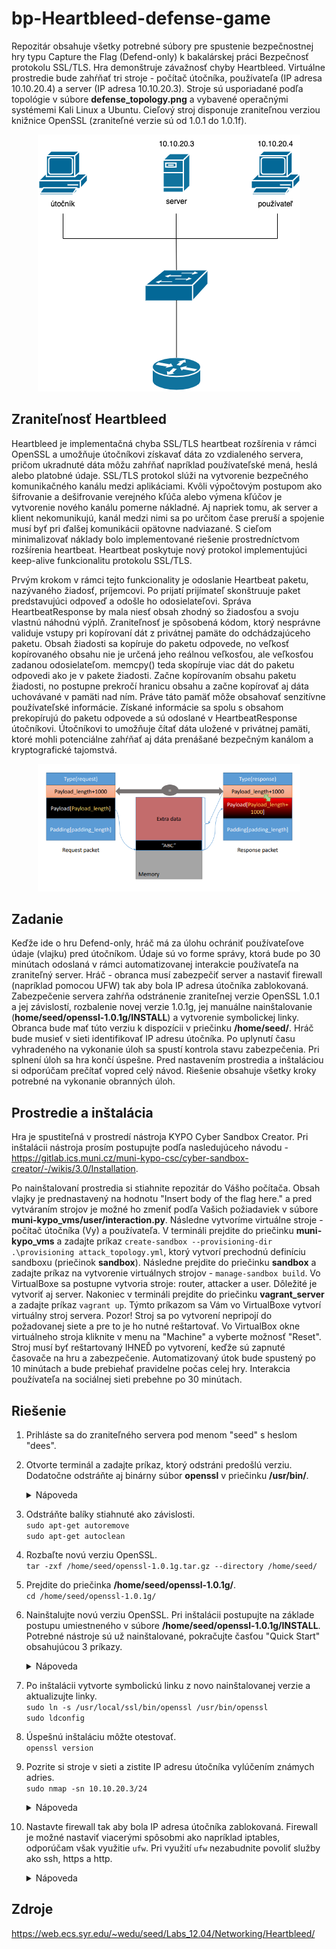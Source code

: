 # bp-Heartbleed-defense-game
Repozitár obsahuje všetky potrebné súbory pre spustenie bezpečnostnej hry typu Capture the Flag (Defend-only) k bakalárskej práci Bezpečnosť protokolu SSL/TLS. Hra demonštruje závažnosť chyby Heartbleed. Virtuálne prostredie bude zahŕňať tri stroje - počítač útočníka, používateľa (IP adresa 10.10.20.4) a server (IP adresa 10.10.20.3). Stroje sú usporiadané podľa topológie v súbore **defense_topology.png** a vybavené operačnými systémemi Kali Linux a Ubuntu. Cieľový stroj disponuje zraniteľnou verziou knižnice OpenSSL (zraniteľné verzie sú od 1.0.1 do 1.0.1f).

<p align="center">
  <img src="https://github.com/dorota-fiit/bp-Heartbleed-defense-game/blob/main/defense_topology.png" width="420px">
</p>

## Zraniteľnosť Heartbleed 
Heartbleed je implementačná chyba SSL/TLS heartbeat rozšírenia v rámci OpenSSL a umožňuje útočníkovi získavať dáta zo vzdialeného servera, pričom ukradnuté dáta môžu zahŕňať napríklad používateľské mená, heslá alebo platobné údaje. SSL/TLS protokol slúži na vytvorenie bezpečného komunikačného kanálu medzi aplikáciami. Kvôli výpočtovým postupom ako šifrovanie a dešifrovanie verejného kľúča alebo výmena kľúčov je vytvorenie nového kanálu pomerne nákladné. Aj napriek tomu, ak server a klient nekomunikujú, kanál medzi nimi sa po určitom čase preruší a spojenie musí byť pri ďalšej komunikácii opätovne nadviazané. S cieľom minimalizovať náklady bolo implementované riešenie prostredníctvom rozšírenia heartbeat.  Heartbeat poskytuje nový protokol implementujúci keep-alive funkcionalitu protokolu SSL/TLS.

Prvým krokom v rámci tejto funkcionality je odoslanie Heartbeat paketu, nazývaného žiadosť, príjemcovi. Po prijatí prijímateľ skonštruuje paket predstavujúci odpoveď a odošle ho odosielateľovi. Správa HeartbeatResponse by mala niesť obsah zhodný so žiadosťou a svoju vlastnú náhodnú výplň. Zraniteľnosť je spôsobená kódom, ktorý nesprávne validuje vstupy pri kopírovaní dát z privátnej pamäte do odchádzajúceho paketu. Obsah žiadosti sa kopíruje do paketu odpovede, no veľkosť kopírovaného obsahu nie je určená jeho reálnou veľkosťou, ale veľkosťou zadanou odosielateľom. memcpy() teda skopíruje viac dát do paketu odpovedi ako je v pakete žiadosti. Začne kopírovaním obsahu paketu žiadosti, no postupne prekročí hranicu obsahu a začne kopírovať aj dáta uchovávané v pamäti nad ním. Práve táto pamäť môže obsahovať senzitívne používateľské informácie. Získané informácie sa spolu s obsahom prekopírujú do paketu odpovede a sú odoslané v HeartbeatResponse útočníkovi. Útočníkovi to umožňuje čítať dáta uložené v privátnej pamäti, ktoré mohli potenciálne zahŕňať aj dáta prenášané bezpečným kanálom a kryptografické tajomstvá.

<p align="center">
  <img src="https://github.com/dorota-fiit/bp-Heartbleed-defense-game/blob/main/heartbleed_attack.PNG" width="420px">
</p>

## Zadanie
Keďže ide o hru Defend-only, hráč má za úlohu ochrániť používateľove údaje (vlajku) pred útočníkom. Údaje sú vo forme správy, ktorá bude po 30 minútach odoslaná v rámci automatizovanej interakcie používateľa na zraniteľný server. Hráč - obranca musí zabezpečiť server a nastaviť firewall (napríklad pomocou UFW) tak aby bola IP adresa útočníka zablokovaná. Zabezpečenie servera zahŕňa odstránenie zraniteľnej verzie OpenSSL 1.0.1 a jej závislostí, rozbalenie novej verzie 1.0.1g, jej manuálne nainštalovanie (**home/seed/openssl-1.0.1g/INSTALL**) a vytvorenie symbolickej linky. Obranca bude mať túto verziu k dispozícii v priečinku **/home/seed/**. Hráč bude musieť v sieti identifikovať IP adresu útočníka. Po uplynutí času vyhradeného na vykonanie úloh sa spustí kontrola stavu zabezpečenia. Pri splnení úloh sa hra končí úspešne. Pred nastavením prostredia a inštaláciou si odporúčam prečítať vopred celý návod. Riešenie obsahuje všetky kroky potrebné na vykonanie obranných úloh.

## Prostredie a inštalácia
Hra je spustiteľná v prostredí nástroja KYPO Cyber Sandbox Creator. Pri inštalácii nástroja prosím postupujte podľa nasledujúceho návodu -  https://gitlab.ics.muni.cz/muni-kypo-csc/cyber-sandbox-creator/-/wikis/3.0/Installation. 

Po nainštalovaní prostredia si stiahnite repozitár do Vášho počítača. Obsah vlajky je prednastavený na hodnotu "Insert body of the flag here." a pred vytváraním strojov je možné ho zmeniť podľa Vašich požiadaviek v súbore **muni-kypo_vms/user/interaction.py**. Následne  vytvoríme virtuálne stroje - počítač útočníka (Vy) a používateľa. V termináli prejdite do priečinku **muni-kypo_vms** a zadajte príkaz `create-sandbox --provisioning-dir .\provisioning attack_topology.yml`, ktorý vytvorí prechodnú definíciu sandboxu (priečinok **sandbox**). Následne prejdite do priečinku **sandbox** a zadajte príkaz na vytvorenie virtuálnych strojov - `manage-sandbox build`. Vo VirtualBoxe sa postupne vytvoria stroje: router, attacker a user. Dôležité je vytvoriť aj server. Nakoniec v termináli prejdite do priečinku **vagrant_server** a zadajte príkaz `vagrant up`. Týmto príkazom sa Vám vo VirtualBoxe vytvorí virtuálny stroj servera. Pozor! Stroj sa po vytvorení nepripojí do požadovanej siete a pre to je ho nutné reštartovať. Vo VirtualBox okne virtuálneho stroja kliknite v menu na "Machine" a vyberte možnosť "Reset". Stroj musí byť reštartovaný IHNEĎ po vytvorení, keďže sú zapnuté časovače na hru a zabezpečenie. Automatizovaný útok bude spustený po 10 minútach a bude prebiehať pravidelne počas celej hry. Interakcia používateľa na sociálnej sieti prebehne po 30 minútach.

## Riešenie 
1. Prihláste sa do zraniteľného servera pod menom "seed" s heslom "dees". 
2. Otvorte terminál a zadajte príkaz, ktorý odstráni predošlú verziu.  Dodatočne odstráňte aj binárny súbor **openssl** v priečinku **/usr/bin/**.
  
    <details><summary>Nápoveda</summary>
    
    ```
      sudo apt-get purge openssl
    ```
    ```
      sudo rm /usr/bin/openssl
    ````
    </details>

3. Odstráňte balíky stiahnuté ako závislosti.\
  `sudo apt-get autoremove`\
  `sudo apt-get autoclean`
4. Rozbaľte novú verziu OpenSSL.\
  `tar -zxf /home/seed/openssl-1.0.1g.tar.gz --directory /home/seed/`
5. Prejdite do priečinka **/home/seed/openssl-1.0.1g/**.\
  `cd /home/seed/openssl-1.0.1g/`
5. Nainštalujte novú verziu OpenSSL. Pri inštalácii postupujte na základe postupu umiestneného v súbore **/home/seed/openssl-1.0.1g/INSTALL**. Potrebné nástroje sú už nainštalované, pokračujte časťou "Quick Start" obsahujúcou 3 príkazy.
  
    <details><summary>Nápoveda</summary>
  
    ```
      ./config 
    ```
    ```
      make 
    ```
    ```
      sudo make install
    ```
  
    </details>

6. Po inštalácii vytvorte symbolickú linku z novo nainštalovanej verzie a aktualizujte linky.\
  `sudo ln -s /usr/local/ssl/bin/openssl /usr/bin/openssl`\
  `sudo ldconfig`
7. Úspešnú inštaláciu môžte otestovať.\
  `openssl version`
8. Pozrite si stroje v sieti a zistite IP adresu útočníka vylúčením známych adries.\
  `sudo nmap -sn 10.10.20.3/24` 
   
    <details><summary>Nápoveda</summary>
    
    IP adresa útočníka: 
    ```
      10.10.20.2
    ```
    
    </details>
    
9. Nastavte firewall tak aby bola IP adresa útočníka zablokovaná. Firewall je možné nastaviť viacerými spôsobmi ako napríklad iptables, odporúčam však využitie `ufw`. Pri využití `ufw` nezabudnite povoliť služby ako ssh, https a http.
  
    <details><summary>Nápoveda</summary>
  
    ```
      sudo ufw deny from 10.10.20.2 to any
    ```
    ```
      sudo ufw allow ssh
    ```
    ```
      sudo ufw default allow outgoing
    ```
    ```
      sudo ufw default deny incoming
    ```
    ```
      sudo ufw enable 
    ```
    ```
      sudo ufw allow https
    ```
    ```
      sudo ufw allow http
    ```
    </details>

## Zdroje
https://web.ecs.syr.edu/~wedu/seed/Labs_12.04/Networking/Heartbleed/
